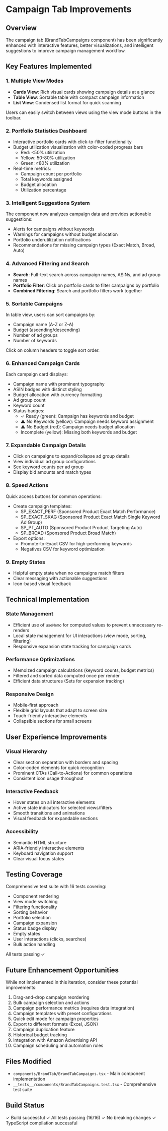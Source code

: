 # Campaign Tab Improvements

## Overview
The campaign tab (BrandTabCampaigns component) has been significantly enhanced with interactive features, better visualizations, and intelligent suggestions to improve campaign management workflow.

## Key Features Implemented

### 1. Multiple View Modes
- **Cards View**: Rich visual cards showing campaign details at a glance
- **Table View**: Sortable table with compact campaign information
- **List View**: Condensed list format for quick scanning

Users can easily switch between views using the view mode buttons in the toolbar.

### 2. Portfolio Statistics Dashboard
- Interactive portfolio cards with click-to-filter functionality
- Budget utilization visualization with color-coded progress bars
  - Red: <50% utilization
  - Yellow: 50-80% utilization
  - Green: ≥80% utilization
- Real-time metrics:
  - Campaign count per portfolio
  - Total keywords assigned
  - Budget allocation
  - Utilization percentage

### 3. Intelligent Suggestions System
The component now analyzes campaign data and provides actionable suggestions:
- Alerts for campaigns without keywords
- Warnings for campaigns without budget allocation
- Portfolio underutilization notifications
- Recommendations for missing campaign types (Exact Match, Broad, Auto)

### 4. Advanced Filtering and Search
- **Search**: Full-text search across campaign names, ASINs, and ad group names
- **Portfolio Filter**: Click on portfolio cards to filter campaigns by portfolio
- **Combined Filtering**: Search and portfolio filters work together

### 5. Sortable Campaigns
In table view, users can sort campaigns by:
- Campaign name (A-Z or Z-A)
- Budget (ascending/descending)
- Number of ad groups
- Number of keywords

Click on column headers to toggle sort order.

### 6. Enhanced Campaign Cards
Each campaign card displays:
- Campaign name with prominent typography
- ASIN badges with distinct styling
- Budget allocation with currency formatting
- Ad group count
- Keyword count
- Status badges:
  - ✓ Ready (green): Campaign has keywords and budget
  - ⚠️ No Keywords (yellow): Campaign needs keyword assignment
  - ⚠️ No Budget (red): Campaign needs budget allocation
  - Incomplete (yellow): Missing both keywords and budget

### 7. Expandable Campaign Details
- Click on campaigns to expand/collapse ad group details
- View individual ad group configurations
- See keyword counts per ad group
- Display bid amounts and match types

### 8. Speed Actions
Quick access buttons for common operations:
- Create campaign templates:
  - SP_EXACT_PERF (Sponsored Product Exact Match Performance)
  - SP_EXACT_SKAG (Sponsored Product Exact Match Single Keyword Ad Group)
  - SP_PT_AUTO (Sponsored Product Product Targeting Auto)
  - SP_BROAD (Sponsored Product Broad Match)
- Export options:
  - Promote-to-Exact CSV for high-performing keywords
  - Negatives CSV for keyword optimization

### 9. Empty States
- Helpful empty state when no campaigns match filters
- Clear messaging with actionable suggestions
- Icon-based visual feedback

## Technical Implementation

### State Management
- Efficient use of `useMemo` for computed values to prevent unnecessary re-renders
- Local state management for UI interactions (view mode, sorting, filtering)
- Responsive expansion state tracking for campaign cards

### Performance Optimizations
- Memoized campaign calculations (keyword counts, budget metrics)
- Filtered and sorted data computed once per render
- Efficient data structures (Sets for expansion tracking)

### Responsive Design
- Mobile-first approach
- Flexible grid layouts that adapt to screen size
- Touch-friendly interactive elements
- Collapsible sections for small screens

## User Experience Improvements

### Visual Hierarchy
- Clear section separation with borders and spacing
- Color-coded elements for quick recognition
- Prominent CTAs (Call-to-Actions) for common operations
- Consistent icon usage throughout

### Interactive Feedback
- Hover states on all interactive elements
- Active state indicators for selected views/filters
- Smooth transitions and animations
- Visual feedback for expandable sections

### Accessibility
- Semantic HTML structure
- ARIA-friendly interactive elements
- Keyboard navigation support
- Clear visual focus states

## Testing Coverage
Comprehensive test suite with 16 tests covering:
- Component rendering
- View mode switching
- Filtering functionality
- Sorting behavior
- Portfolio selection
- Campaign expansion
- Status badge display
- Empty states
- User interactions (clicks, searches)
- Bulk action handling

All tests passing ✓

## Future Enhancement Opportunities
While not implemented in this iteration, consider these potential improvements:
1. Drag-and-drop campaign reordering
2. Bulk campaign selection and actions
3. Campaign performance metrics (requires data integration)
4. Campaign templates with preset configurations
5. Quick edit mode for campaign properties
6. Export to different formats (Excel, JSON)
7. Campaign duplication feature
8. Historical budget tracking
9. Integration with Amazon Advertising API
10. Campaign scheduling and automation rules

## Files Modified
- `components/BrandTab/BrandTabCampaigns.tsx` - Main component implementation
- `__tests__/components/BrandTabCampaigns.test.tsx` - Comprehensive test suite

## Build Status
✓ Build successful
✓ All tests passing (16/16)
✓ No breaking changes
✓ TypeScript compilation successful

